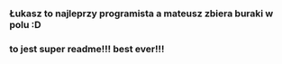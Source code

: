 ### Łukasz to najleprzy programista a mateusz zbiera buraki w polu :D
### to jest super readme!!! best ever!!!